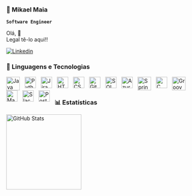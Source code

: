 
### 🤖 Mikael Maia 
**`Software Engineer`**

Olá, 👋<br>
Legal tê-lo aqui!! <br/>

[![Linkedin](https://img.shields.io/badge/LinkedIn-0077B5?style=for-the-badge&logo=linkedin&logoColor=white)](https://www.linkedin.com/in/mikael-maia-lima/)



### 🌌 Linguagens e Tecnologias

<img 
    align="left" 
    alt="Java" 
    title="Java"
    width="36px" 
    style="padding-right: 10px;" 
    src="https://cdn.jsdelivr.net/gh/devicons/devicon@latest/icons/java/java-original-wordmark.svg" 
/>

<img 
    align="left" 
    alt="Python" 
    title="Python"
    width="30px" 
    style="padding-right: 10px;" 
    src="https://cdn.jsdelivr.net/gh/devicons/devicon@latest/icons/python/python-original.svg" 
/>

<img 
    align="left" 
    alt="Jira"
    title="Jira" 
    width="30px" 
    style="padding-right: 10px;" 
    src="https://cdn.jsdelivr.net/gh/devicons/devicon@latest/icons/jira/jira-original-wordmark.svg" 
/>

<img 
    align="left" 
    alt="HTML"
    title="HTML" 
    width="30px" 
    style="padding-right: 10px;" 
    src="https://cdn.jsdelivr.net/gh/devicons/devicon@latest/icons/html5/html5-original.svg" 
/>

<img 
    align="left" 
    alt="CSS" 
    title="CSS"
    width="30px" 
    style="padding-right: 10px;" 
    src="https://cdn.jsdelivr.net/gh/devicons/devicon@latest/icons/css3/css3-original.svg" 
/>

<img 
    align="left" 
    alt="Git" 
    title="Git"
    width="30px" 
    style="padding-right: 10px;" 
    src="https://cdn.jsdelivr.net/gh/devicons/devicon@latest/icons/git/git-original.svg" 
/>

<img 
    align="left" 
    alt="SQL" 
    title="SQL"
    width="30px" 
    style="padding-right: 10px;" 
    src="https://cdn.jsdelivr.net/gh/devicons/devicon@latest/icons/azuresqldatabase/azuresqldatabase-original.svg" 
/>

<img 
    align="left" 
    alt="Azure" 
    title="Azure"
    width="30px" 
    style="padding-right: 10px;" 
    src="https://cdn.jsdelivr.net/gh/devicons/devicon@latest/icons/azure/azure-original.svg" 
/>

<img 
    align="left" 
    alt="Spring" 
    title="Spring"
    width="36px" 
    style="padding-right: 10px;" 
    src="https://cdn.jsdelivr.net/gh/devicons/devicon@latest/icons/spring/spring-original-wordmark.svg" 
/>

<img 
    align="left" 
    alt="C" 
    title="C"
    width="30px" 
    style="padding-right: 10px;" 
    src="https://cdn.jsdelivr.net/gh/devicons/devicon@latest/icons/c/c-original.svg" 
/>

<img 
    align="left" 
    alt="Groovy" 
    title="Groovy"
    width="36px" 
    style="padding-right: 10px;" 
    src="https://cdn.jsdelivr.net/gh/devicons/devicon@latest/icons/groovy/groovy-original.svg" 
/>

<img 
    align="left" 
    alt="Maven" 
    title="Maven"
    width="30px" 
    style="padding-right: 10px;" 
    src="https://cdn.jsdelivr.net/gh/devicons/devicon@latest/icons/maven/maven-original.svg" 
/>

<img 
    align="left" 
    alt="Slack" 
    title="Slack"
    width="30px" 
    style="padding-right: 10px;" 
    src="https://cdn.jsdelivr.net/gh/devicons/devicon@latest/icons/slack/slack-original.svg" 
/>

<img 
    align="left" 
    alt="Postman" 
    title="Postman"
    width="30px" 
    style="padding-right: 10px;" 
    src="https://cdn.jsdelivr.net/gh/devicons/devicon@latest/icons/postman/postman-original.svg" 
/>

<br/>
<br/>

### 📊 Estatísticas

<img 
      align="left" 
      alt="GitHub Stats" 
      height="200" 
      src="https://github-readme-stats.vercel.app/api/top-langs/?username=mikael717&theme=onedark&layout=compact&custom_title=Tecnologias&langs_count=9" 
  />

</p>

<br/>
<br/>
